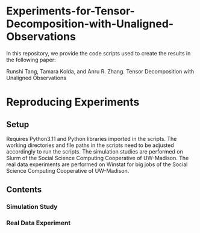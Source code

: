 # Experiments-for-Tensor-Decomposition-with-Unaligned-Observations

In this repository, we provide the code scripts used to create the results in the following paper: 

Runshi Tang, Tamara Kolda, and Anru R. Zhang. Tensor Decomposition with Unaligned Observations

# Reproducing Experiments

## Setup

Requires Python3.11 and Python libraries imported in the scripts. 
The working directories and file paths in the scripts need to be adjusted accordingly to run the scripts. 
The simulation studies are performed on Slurm of the Social Science Computing Cooperative of UW-Madison. The real data experiments are performed on Winstat for big jobs of the Social Science Computing Cooperative of UW-Madison.

## Contents

### Simulation Study

### Real Data Experiment









